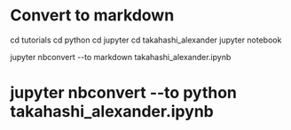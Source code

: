 # Convert to markdown

cd tutorials
cd python
cd jupyter
cd takahashi_alexander
jupyter notebook

jupyter nbconvert --to markdown takahashi_alexander.ipynb

# jupyter nbconvert --to python takahashi_alexander.ipynb
